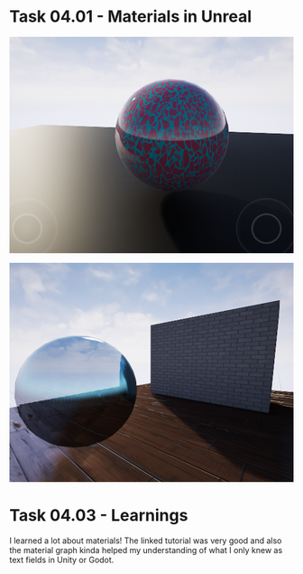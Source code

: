 # Task 04.01 - Materials in Unreal

![first material](img/material-mix.png)

![scene](img/material-scene.png)


# Task 04.03 - Learnings

I learned a lot about materials! The linked tutorial was very good and also the material graph kinda helped my understanding of what I only knew as text fields in Unity or Godot. 